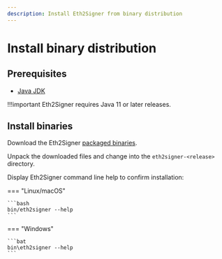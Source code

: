 ```yaml
---
description: Install Eth2Signer from binary distribution
---
```


# Install binary distribution

## Prerequisites

* [Java JDK](http://www.oracle.com/technetwork/java/javase/downloads/index.html)

!!!important
    Eth2Signer requires Java 11 or later releases.

## Install binaries

Download the Eth2Signer [packaged binaries](https://bintray.com/consensys/pegasys-repo/eth2signer/_latestVersion#files).

Unpack the downloaded files and change into the `eth2signer-<release>` directory.

Display Eth2Signer command line help to confirm installation:

=== "Linux/macOS"

    ```bash
    bin/eth2signer --help
    ```

=== "Windows"

    ```bat
    bin\eth2signer --help
    ```
